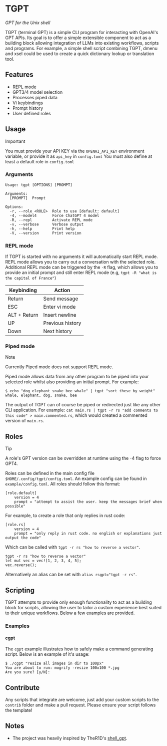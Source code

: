 # TGPT
*GPT for the Unix shell*

TGPT (terminal GPT) is a simple CLI program for interacting with OpenAI's GPT APIs. Its goal is to offer a simple extensible component to act as a building block allowing integration of LLMs into existing workflows, scripts and programs. For example, a simple shell script combining TGPT, dmenu and xsel could be used to create a quick dictionary lookup or translation tool.

## Features
* REPL mode
* GPT3/4 model selection
* Processes piped data
* Vi keybindings
* Prompt history
* User defined roles

## Usage
> [!IMPORTANT]
> You must provide your API KEY via the `OPENAI_API_KEY` environment variable, or provide it as `api_key` in `config.toml` You must also define at least a default role in `config.toml`

### Arguments
```
Usage: tgpt [OPTIONS] [PROMPT]

Arguments:
  [PROMPT]  Prompt

Options:
  -r, --role <ROLE>  Role to use [default: default]
  -4, --model4       Force ChatGPT 4 model
  -R, --repl         Activate REPL mode
  -v, --verbose      Verbose output
  -h, --help         Print help
  -V, --version      Print version
```

### REPL mode
If TGPT is started with no arguments it will automatically start REPL mode. REPL mode allows you to carry out a conversation with the selected role. Additional REPL mode can be triggered by the `-R` flag, which allows you to provide an initial prompt and still enter REPL mode (e.g, `tgpt -R "what is the capital of France"`)

| Keybinding   | Action           |
| ------------ | ---------------- |
| Return       | Send message     |
| ESC          | Enter vi mode    |
| ALT + Return | Insert newline   |
| UP           | Previous history |
| Down         | Next history     |

### Piped mode
> [!NOTE]
> Currently Piped mode does not support REPL mode. 

Piped mode allows data from any other program to be piped into your selected role whilst also providing an initial prompt. For example:
```
$ echo "dog elephant snake bee whale" | tgpt "sort these by weight"
whale, elephant, dog, snake, bee
```
The output of TGPT can of course be piped or redirected just like any other CLI application. For example: `cat main.rs | tgpt -r rs "add comments to this code" > main.commented.rs`, which would created a commented version of `main.rs`.



## Roles
> [!TIP]
> A role's GPT version can be overridden at runtime using the -4 flag to force GPT4.

Roles can be defined in the main config file `$HOME/.config/tgpt/config.toml`. An example config can be found in `example/config.toml`. All roles should follow this format:

```
[role.default]
    version = 4
    prompt = "attempt to assist the user. keep the messages brief when possible"
```
For example, to create a role that only replies in rust code:

```
[role.rs]
    version = 4
    prompt = "only reply in rust code. no english or explanations just output the code"
```
Which can be called with `tgpt -r rs "how to reverse a vector"`. 
```
tgpt -r rs "how to reverse a vector"
let mut vec = vec![1, 2, 3, 4, 5];
vec.reverse();
```
Alternatively an alias can be set with `alias rsgpt="tgpt -r rs"`.

## Scripting
TGPT attempts to provide only enough functionality to act as a building block for scripts, allowing the user to tailor a custom experience best suited to their unique workflows. Below a few examples are provided.
### Examples
#### cgpt
The `cgpt` example illustrates how to safely make a command generating script. Below is an example of it's usage:
```
$ ./cgpt "resize all images in dir to 100px"
You are about to run: mogrify -resize 100x100 *.jpg
Are you sure? [y/N]: 
```

## Contribute
Any scripts that integrate are welcome, just add your custom scripts to the `contrib` folder and make a pull request. Please ensure your script follows the template!

## Notes
* The project was heavily inspired by TheR1D's [shell_gpt](https://github.com/TheR1D/shell_gpt).
